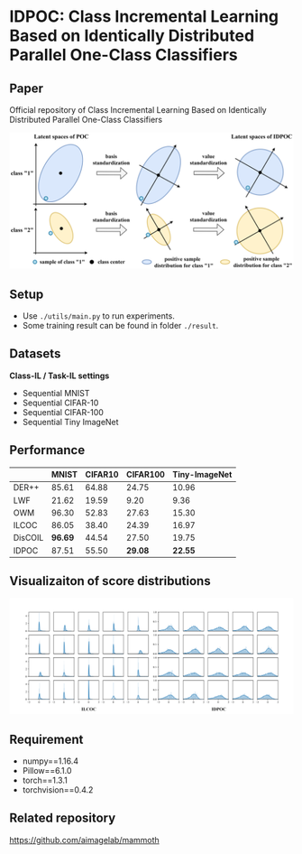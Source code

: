 # IDPOC: Class Incremental Learning Based on Identically Distributed Parallel One-Class Classifiers

## Paper

Official repository of Class Incremental Learning Based on Identically Distributed Parallel One-Class Classifiers

![geometry](img/README/geometry.png)

## Setup

-   Use `./utils/main.py` to run experiments.
-   Some training result can be found in folder `./result`.

## Datasets

**Class-IL / Task-IL settings**

-   Sequential MNIST
-   Sequential CIFAR-10
-   Sequential CIFAR-100
-   Sequential Tiny ImageNet

## Performance

|         | MNIST     | CIFAR10 | CIFAR100  | Tiny-ImageNet |
| ------- | --------- | ------- | --------- | ------------- |
| DER++   | 85.61     | 64.88   | 24.75     | 10.96         |
| LWF     | 21.62     | 19.59   | 9.20      | 9.36          |
| OWM     | 96.30     | 52.83   | 27.63     | 15.30         |
| ILCOC   | 86.05     | 38.40   | 24.39     | 16.97         |
| DisCOIL | **96.69** | 44.54   | 27.50     | 19.75         |
| IDPOC   | 87.51     | 55.50   | **29.08** | **22.55**     |

## Visualizaiton of score distributions

![score](img/README/score.png)

## Requirement

+ numpy==1.16.4
+ Pillow==6.1.0
+ torch==1.3.1
+ torchvision==0.4.2

## Related repository

https://github.com/aimagelab/mammoth